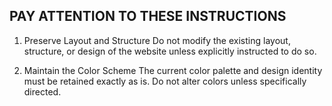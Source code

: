 ## PAY ATTENTION TO THESE INSTRUCTIONS

1. Preserve Layout and Structure
Do not modify the existing layout, structure, or design of the website unless explicitly instructed to do so.

3. Maintain the Color Scheme
The current color palette and design identity must be retained exactly as is. Do not alter colors unless specifically directed.